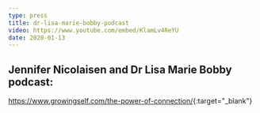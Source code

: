 ```yaml
---
type: press
title: dr-lisa-marie-bobby-podcast
video: https://www.youtube.com/embed/KlamLv4ReYU
date: 2020-01-13
---
```


## Jennifer Nicolaisen and Dr Lisa Marie Bobby podcast:

<https://www.growingself.com/the-power-of-connection/>{:target="_blank"}
